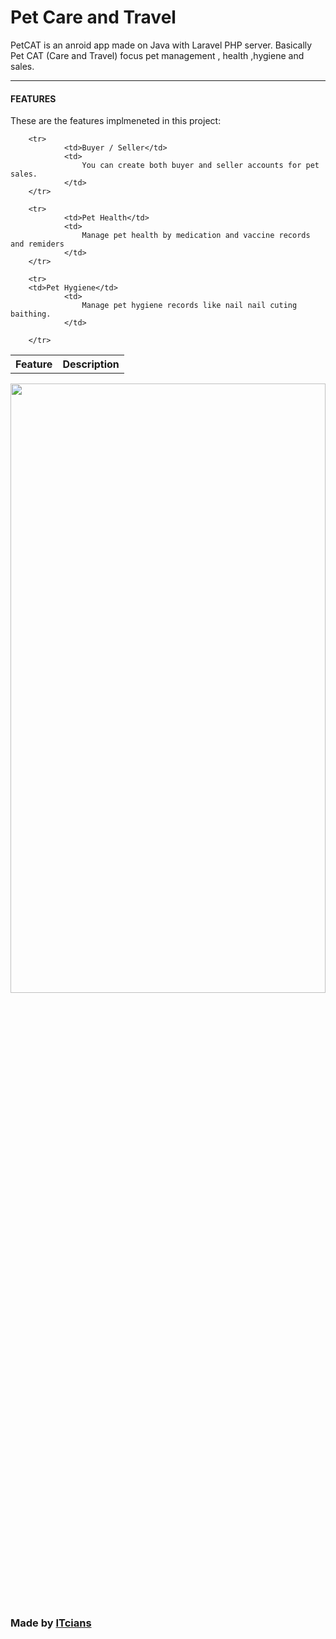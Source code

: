 <h1>Pet Care and Travel</h1>
<p>PetCAT is an anroid app made on Java with Laravel PHP server. Basically Pet CAT (Care and Travel) focus pet
        management , health ,hygiene and sales.</p>
<hr>
    <h4>FEATURES</h4>
    <p>These are the features implmeneted in this project:</p>
    <table>
        <tr>
                <th>Feature</th>
                <th>Description</th>
        </tr>
        
        <tr>
                <td>Buyer / Seller</td>
                <td>
                    You can create both buyer and seller accounts for pet sales.
                </td>
        </tr>
        
        <tr>
                <td>Pet Health</td>
                <td>
                    Manage pet health by medication and vaccine records and remiders
                </td>
        </tr>
        
        <tr>
        <td>Pet Hygiene</td>
                <td>
                    Manage pet hygiene records like nail nail cuting baithing.
                </td>

        </tr>

</table>
<img src='https://itcians.com/wp-content/uploads/2022/02/Logo-of-ITcians-01-scaled.jpg'
        style="width:100%;height:50%">
    <h3>Made by <a href='https://itcians.com'>ITcians</a></h3><br>
